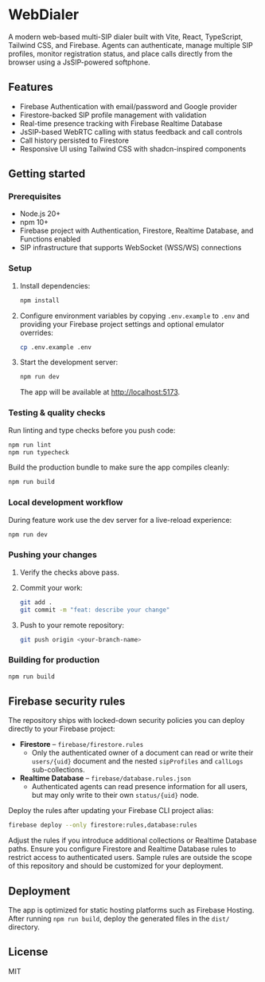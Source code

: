 # WebDialer

A modern web-based multi-SIP dialer built with Vite, React, TypeScript, Tailwind CSS, and Firebase. Agents can authenticate, manage multiple SIP profiles, monitor registration status, and place calls directly from the browser using a JsSIP-powered softphone.

## Features

- Firebase Authentication with email/password and Google provider
- Firestore-backed SIP profile management with validation
- Real-time presence tracking with Firebase Realtime Database
- JsSIP-based WebRTC calling with status feedback and call controls
- Call history persisted to Firestore
- Responsive UI using Tailwind CSS with shadcn-inspired components

## Getting started

### Prerequisites

- Node.js 20+
- npm 10+
- Firebase project with Authentication, Firestore, Realtime Database, and Functions enabled
- SIP infrastructure that supports WebSocket (WSS/WS) connections

### Setup

1. Install dependencies:

   ```bash
   npm install
   ```

2. Configure environment variables by copying `.env.example` to `.env` and providing your Firebase project settings and optional emulator overrides:

   ```bash
   cp .env.example .env
   ```

3. Start the development server:

   ```bash
   npm run dev
   ```

   The app will be available at [http://localhost:5173](http://localhost:5173).

### Testing & quality checks

Run linting and type checks before you push code:

```bash
npm run lint
npm run typecheck
```

Build the production bundle to make sure the app compiles cleanly:

```bash
npm run build
```

### Local development workflow

During feature work use the dev server for a live-reload experience:

```bash
npm run dev
```

### Pushing your changes

1. Verify the checks above pass.
2. Commit your work:

   ```bash
   git add .
   git commit -m "feat: describe your change"
   ```

3. Push to your remote repository:

   ```bash
   git push origin <your-branch-name>
   ```

### Building for production

```bash
npm run build
```

## Firebase security rules

The repository ships with locked-down security policies you can deploy directly to your Firebase project:

- **Firestore** – `firebase/firestore.rules`
  - Only the authenticated owner of a document can read or write their `users/{uid}` document and the nested `sipProfiles` and `callLogs` sub-collections.
- **Realtime Database** – `firebase/database.rules.json`
  - Authenticated agents can read presence information for all users, but may only write to their own `status/{uid}` node.

Deploy the rules after updating your Firebase CLI project alias:

```bash
firebase deploy --only firestore:rules,database:rules
```

Adjust the rules if you introduce additional collections or Realtime Database paths.
Ensure you configure Firestore and Realtime Database rules to restrict access to authenticated users. Sample rules are outside the scope of this repository and should be customized for your deployment.

## Deployment

The app is optimized for static hosting platforms such as Firebase Hosting. After running `npm run build`, deploy the generated files in the `dist/` directory.

## License

MIT
